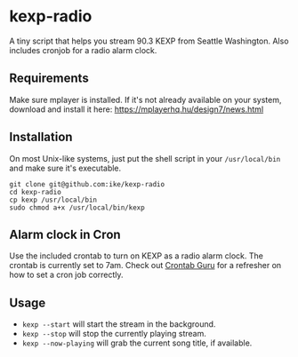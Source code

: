 # kexp-radio

A tiny script that helps you stream 90.3 KEXP from Seattle Washington. Also includes cronjob for a radio alarm clock.

## Requirements

Make sure mplayer is installed. If it's not already available on your system, download and install it here: https://mplayerhq.hu/design7/news.html

## Installation

On most Unix-like systems, just put the shell script in your `/usr/local/bin` and make sure it's executable.

```
git clone git@github.com:ike/kexp-radio
cd kexp-radio
cp kexp /usr/local/bin
sudo chmod a+x /usr/local/bin/kexp
```

## Alarm clock in Cron

Use the included crontab to turn on KEXP as a radio alarm clock. The crontab is currently set to 7am. Check out [Crontab Guru](https://crontab.guru) for a refresher on how to set a cron job correctly.

## Usage

 - `kexp --start` will start the stream in the background.
 - `kexp --stop` will stop the currently playing stream.
 - `kexp --now-playing` will grab the current song title, if available.
